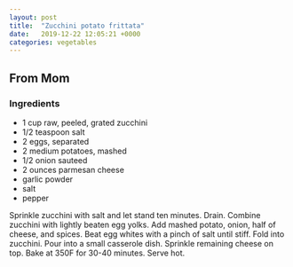 ```yaml
---
layout: post
title:  "Zucchini potato frittata"
date:   2019-12-22 12:05:21 +0000
categories: vegetables
---
```


## From Mom
### Ingredients
* 1 cup raw, peeled, grated zucchini
* 1/2 teaspoon salt
* 2 eggs, separated
* 2 medium potatoes, mashed
* 1/2 onion sauteed
* 2 ounces parmesan cheese
* garlic powder
* salt
* pepper


Sprinkle zucchini with salt and let stand ten minutes. Drain. Combine zucchini with lightly beaten egg yolks. Add mashed potato, onion, half of cheese, and spices. Beat egg whites with a pinch of salt until stiff. Fold into zucchini. Pour into a small casserole dish. Sprinkle remaining cheese on top. Bake at 350F for 30-40 minutes. Serve hot.
